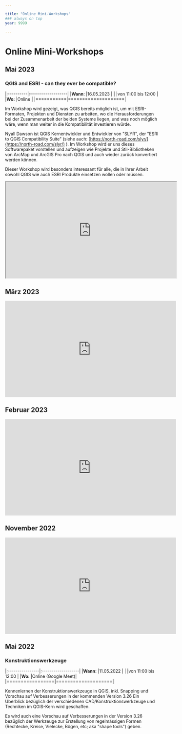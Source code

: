 ```yaml
---

title: "Online Mini-Workshops"
### always on top
year: 9999

---
```


# Online Mini-Workshops

## Mai 2023

### QGIS and ESRI - can they ever be compatible?

|:----------|:-------------------|
|**Wann:**  |16.05.2023          |
|           |von 11:00 bis 12:00 |
|**Wo:**    |Online              |
|===========|====================|

Im Workshop wird gezeigt, was QGIS bereits möglich ist, um mit ESRI-Formaten, Projekten und Diensten zu arbeiten, wo die Herausforderungen bei der Zusammenarbeit der beiden Systeme liegen, und was noch möglich wäre, wenn man weiter in die Kompatibilität investieren würde.

Nyall Dawson ist QGIS Kernentwickler und Entwickler von "SLYR", der "ESRI to QGIS Compatibility Suite" (siehe auch: [https://north-road.com/slyr/](https://north-road.com/slyr/) ). Im Workshop wird er uns dieses Softwarepaket vorstellen und aufzeigen wie Projekte und Stil-Bibliotheken von ArcMap und ArcGIS Pro nach QGIS und auch wieder zurück konvertiert werden können.

Dieser Workshop wird besonders interessant für alle, die in Ihrer Arbeit sowohl QGIS wie auch ESRI Produkte einsetzen wollen oder müssen.

<div class="embed-responsive embed-responsive-4by3">
  <iframe width="560" height="315" class="embed-responsive-item" src="https://www.youtube.com/embed/XMROhYOtZWo?rel=0" allowfullscreen></iframe>
</div>

## März 2023

<iframe width="560" height="315" src="https://www.youtube-nocookie.com/embed/vbrvPNrjyHo?controls=0" title="YouTube video player" frameborder="0" allow="accelerometer; autoplay; clipboard-write; encrypted-media; gyroscope; picture-in-picture; web-share" allowfullscreen></iframe>

## Februar 2023

<iframe width="560" height="315" src="https://www.youtube-nocookie.com/embed/n5j6RlsSstU?controls=0" title="YouTube video player" frameborder="0" allow="accelerometer; autoplay; clipboard-write; encrypted-media; gyroscope; picture-in-picture; web-share" allowfullscreen></iframe>

## November 2022

<iframe width="560" height="315" src="https://www.youtube.com/embed/kFnkN8vGhLU?controls=0" title="YouTube video player" frameborder="0" allow="accelerometer; autoplay; clipboard-write; encrypted-media; gyroscope; picture-in-picture; web-share" allowfullscreen></iframe>

## Mai 2022

### Konstruktionswerkzeuge 

|:----------------|:-------------------|
|**Wann:**        |11.05.2022          |
|                 |von 11:00 bis 12:00 |
|**Wo:**          |Online (Google Meet)|
|=================|====================|

Kennenlernen der Konstruktionswerkzeuge in QGIS, inkl. Snapping und Vorschau auf Verbesserungen in der kommenden Version 3.26
Ein Überblick bezüglich der verschiedenen CAD/Konstruktionswerkzeuge und Techniken im QGIS-Kern wird geschaffen.

Es wird auch eine Vorschau auf Verbesserungen in der Version 3.26 bezüglich der Werkzeuge zur Erstellung von regelmässigen Formen (Rechtecke, Kreise, Vielecke, Bögen, etc; aka "shape tools") geben.
